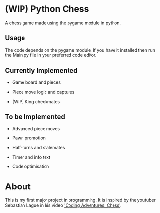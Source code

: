 # (WIP) Python Chess

A chess game made using the pygame module in python.

## Usage

The code depends on the pygame module. If you have it installed then run the Main.py file in your preferred code editor.

## Currently Implemented

- Game board and pieces

- Piece move logic and captures

- (WIP) King checkmates

## To be Implemented

- Advanced piece moves

- Pawn promotion

- Half-turns and stalemates

- Timer and info text

- Code optimisation

# About
This is my first major project in programming. It is inspired by the youtuber Sebastian Lague in his video ['Coding Adventures: Chess'](https://www.youtube.com/watch?v=U4ogK0MIzqk&t=257s).
